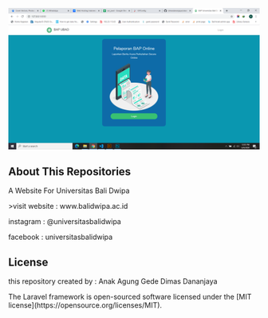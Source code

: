 <p align="center"><img src="https://github.com/dimasdananjaya/ubad-bap/blob/master/public/resources/readmepic/pic1.png?raw=true)"></p>

## About This Repositories

A Website For Universitas Bali Dwipa

<p>>visit website : www.balidwipa.ac.id</p>
<p>instagram     : @universitasbalidwipa</p>
<p>facebook      : universitasbalidwipa</p>


## License
<p>this repository created by : Anak Agung Gede Dimas Dananjaya</p>
<p>The Laravel framework is open-sourced software licensed under the [MIT license](https://opensource.org/licenses/MIT).</p>
